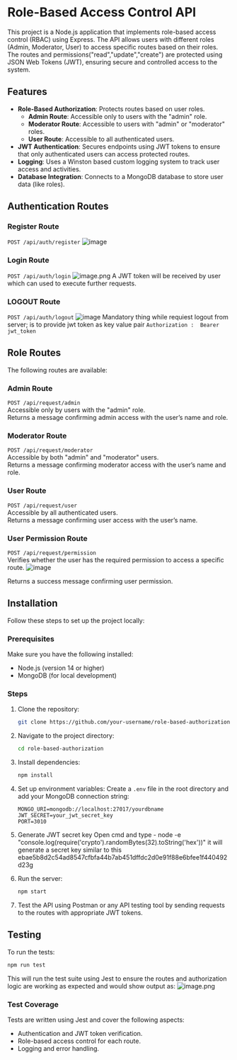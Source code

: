 # Role-Based Access Control API

This project is a Node.js application that implements role-based access control (RBAC) using Express. The API allows users with different roles (Admin, Moderator, User) to access specific routes based on their roles. The routes and permissions("read","update","create") are protected using JSON Web Tokens (JWT), ensuring secure and controlled access to the system.

## Features

- **Role-Based Authorization**: Protects routes based on user roles.
  - **Admin Route**: Accessible only to users with the "admin" role.
  - **Moderator Route**: Accessible to users with "admin" or "moderator" roles.
  - **User Route**: Accessible to all authenticated users.
- **JWT Authentication**: Secures endpoints using JWT tokens to ensure that only authenticated users can access protected routes.
- **Logging**: Uses a Winston based custom logging system to track user access and activities.
- **Database Integration**: Connects to a MongoDB database to store user data (like roles).

## Authentication Routes
### Register Route 
 `POST /api/auth/register`
 ![image](https://github.com/user-attachments/assets/dbce66a2-a4f6-4359-a8bd-53f4b394f493)
 

### Login Route
`POST /api/auth/login`
![image.png](https://prod-files-secure.s3.us-west-2.amazonaws.com/1b8cc3c7-47dd-4dd0-a072-e4f08861e4db/7d3a4d55-238d-4c9b-973a-9780cd5b64d2/image.png)
A JWT token will be received by user which can used to execute further requests.

### LOGOUT Route
`POST /api/auth/logout`
![image](https://github.com/user-attachments/assets/d94b3ea7-59af-412d-94c0-0f2eebf64723)
Mandatory thing while requiest logout from server; is to provide jwt token as key value pair   `Authorization :  Bearer jwt_token`

## Role Routes


The following routes are available:

### Admin Route

`POST /api/request/admin`  
Accessible only by users with the "admin" role.  
Returns a message confirming admin access with the user’s name and role.

### Moderator Route

`POST /api/request/moderator`  
Accessible by both "admin" and "moderator" users.  
Returns a message confirming moderator access with the user’s name and role.

### User Route

`POST /api/request/user`  
Accessible by all authenticated users.  
Returns a message confirming user access with the user’s name.

### User Permission Route

`POST /api/request/permission`  
Verifies whether the user has the required permission to access a specific route.
![image](https://github.com/user-attachments/assets/90be1d92-d5a5-4824-b21e-cd957606b02c)

Returns a success message confirming user permission.

## Installation

Follow these steps to set up the project locally:

### Prerequisites

Make sure you have the following installed:

- Node.js (version 14 or higher)
- MongoDB (for local development)

### Steps

1. Clone the repository:

   ```bash
   git clone https://github.com/your-username/role-based-authorization.git
   ```

2. Navigate to the project directory:

   ```bash
   cd role-based-authorization
   ```

3. Install dependencies:

   ```bash
   npm install
   ```

4. Set up environment variables:
   Create a `.env` file in the root directory and add your MongoDB connection string:
   ```
   MONGO_URI=mongodb://localhost:27017/yourdbname
   JWT_SECRET=your_jwt_secret_key
   PORT=3010
   ```
5. Generate JWT secret key
   Open cmd and type - node -e "console.log(require('crypto').randomBytes(32).toString('hex'))"
   it will generate a secret key similar to this
   ebae5b8d2c54ad8547cfbfa44b7ab451dffdc2d0e91f88e6bfee1f440492d23g
6. Run the server:

   ```bash
   npm start
   ```

7. Test the API using Postman or any API testing tool by sending requests to the routes with appropriate JWT tokens.

## Testing

To run the tests:

```bash
npm run test
```

This will run the test suite using Jest to ensure the routes and authorization logic are working as expected and would show output as:
 ![image.png](https://prod-files-secure.s3.us-west-2.amazonaws.com/1b8cc3c7-47dd-4dd0-a072-e4f08861e4db/7ce9a4a1-22ac-42ea-accc-ee02a6cc6443/image.png)

### Test Coverage

Tests are written using Jest and cover the following aspects:

- Authentication and JWT token verification.
- Role-based access control for each route.
- Logging and error handling.
